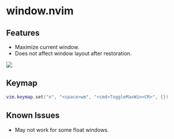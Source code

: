 # window.nvim

## Features

- Maximize current window.
- Does not affect window layout after restoration.

<img src="https://github.com/niuiic/assets/blob/main/window.nvim/usage.gif" />

## Keymap

```lua
vim.keymap.set("n", "<space>wm", "<cmd>ToggleMaxWin<CR>", {})
```

## Known Issues

- May not work for some float windows.
